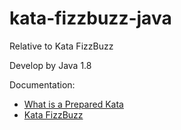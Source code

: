 # kata-fizzbuzz-java
Relative to Kata FizzBuzz

Develop by Java 1.8

Documentation: 
  - [What is a Prepared Kata](https://codingdojo.org/PreparedKata/)
  - [Kata FizzBuzz](https://codingdojo.org/kata/FizzBuzz/)